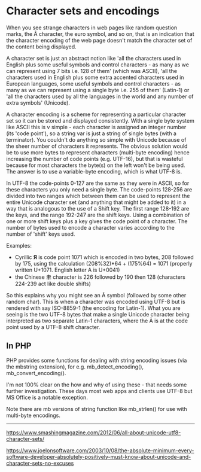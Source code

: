 # Character sets and encodings

When you see strange characters in web pages like random question marks, the Ã character, the euro symbol, and so on, that is an indication that the character encoding of the web page doesn't match the character set of the content being displayed.

A character set is just an abstract notion like 'all the characters used in English plus some useful symbols and control characters - as many as we can represent using 7 bits i.e. 128 of them' (which was ASCII), 'all the characters used in English plus some extra accented characters used in European languages, some useful symbols and control characters - as many as we can represent using a single byte i.e. 255 of them' (Latin-1) or 'all the characters used by all the languages in the world and any number of extra symbols' (Unicode).

A character encoding is a scheme for representing a particular character set so it can be stored and displayed consistently. With a single byte system like ASCII this is v simple - each character is assigned an integer number (its 'code point'), so a string var is just a string of single bytes (with a terminator). You couldn't do anything so simple with Unicode because of the sheer number of characters it represents. The obvious solution would be to use more bytes to represent characters (multi-byte encoding) hence increasing the number of code points (e.g. UTF-16), but that is wasteful because for most characters the byte(s) on the left won't be being used. The answer is to use a variable-byte encoding, which is what UTF-8 is.

In UTF-8 the code-points 0-127 are the same as they were in ASCII, so for these characters you only need a single byte. The code-points 128-256 are divided into two ranges which between them can be used to represent the entire Unicode character set (and anything that might be added to it) in a way that is analogous to the use of a Shift key. The first range 128-192 are the keys, and the range 192-247 are the shift keys. Using a combination of one or more shift keys plus a key gives the code point of a character. The number of bytes used to encode a character varies according to the number of 'shift' keys used.

Examples:

- Cyrillic **Я** is code point 1071 which is encoded in two bytes, 208 followed by 175, using the calculation (208%32)*64 + (175%64) = 1071 (properly written U+1071.  English letter A is U+0041)
- the Chinese ⾀ character is 226 followed by 190 then 128 (characters 224-239 act like double shifts)

So this explains why you might see an Ã symbol (followed by some other random char). This is when a character was encoded using UTF-8 but is rendered with say ISO-8859-1 (the encoding for Latin-1). What you are seeing is the two UTF-8 bytes that make a single Unicode character being interpreted as two separate Latin-1 characters, where the Ã is at the code point used by a UTF-8 shift character.

## In PHP

PHP provides some functions for dealing with string encoding issues (via the mbstring extension), for e.g. mb_detect_encoding(), mb_convert_encoding(). 

I'm not 100% clear on the how and why of using these - that needs some further investigation. These days most web apps and clients use UTF-8 but MS Office is a notable exception.

Note there are mb versions of string function like mb_strlen() for use with multi-byte encodings.

------

https://www.smashingmagazine.com/2012/06/all-about-unicode-utf8-character-sets/

https://www.joelonsoftware.com/2003/10/08/the-absolute-minimum-every-software-developer-absolutely-positively-must-know-about-unicode-and-character-sets-no-excuses